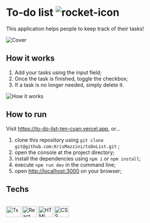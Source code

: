 # To-do list <img alt="rocket-icon" src="https://asset.cloudinary.com/dracqpyf4/11ff9d4364aadfe25d2b406e209fbc8e" />

This application helps people to keep track of their tasks!

![Cover](https://asset.cloudinary.com/dracqpyf4/eac02e8ad3593d5528aafbdd4d52034e)

## How it works

1. Add your tasks using the input field;
2. Once the task is finished, toggle the checkbox;
3. If a task is no longer needed, simply delete it.

![How it works](https://asset.cloudinary.com/dracqpyf4/54710002deb20da3e82fe8fa53faddf5)

## How to run

Visit https://to-do-list-ten-cyan.vercel.app, or...

1. clone this repository using ```git clone git@github.com:KrisMazzini/toDoList.git``` ;
2. open the console at the project directory;
3. install the dependencies using ```npm i``` or ```npm install```;
4. execute ```npm run dev``` in the command line;
5. open <http://localhost:3000> on your browser;

## Techs

<div style="display: inline_block"><br>
  <img align="center" alt="Ts" height="30" width="40" src="https://cdn.jsdelivr.net/gh/devicons/devicon/icons/typescript/typescript-original.svg" />
  <img align="center" alt="React" height="30" width="40" src="https://cdn.jsdelivr.net/gh/devicons/devicon/icons/react/react-original.svg" />
  <img align="center" alt="HTML" height="30" width="40" src="https://cdn.jsdelivr.net/gh/devicons/devicon/icons/html5/html5-original.svg" />
  <img align="center" alt="CSS" height="30" width="40" src="https://cdn.jsdelivr.net/gh/devicons/devicon/icons/css3/css3-original.svg">
</div>